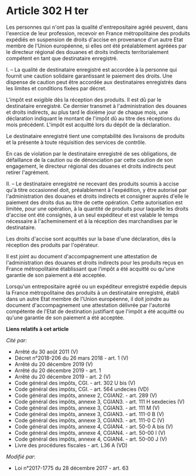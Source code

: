 # Article 302 H ter

Les personnes qui n'ont pas la qualité d'entrepositaire agréé peuvent, dans l'exercice de leur profession, recevoir en France
métropolitaine des produits expédiés en suspension de droits d'accise en provenance d'un autre Etat membre de l'Union
européenne, si elles ont été préalablement agréées par le directeur régional des douanes et droits indirects territorialement
compétent en tant que destinataire enregistré.

I. – La qualité de destinataire enregistré est accordée à la personne qui fournit une caution solidaire garantissant le
paiement des droits. Une dispense de caution peut être accordée aux destinataires enregistrés dans les limites et conditions
fixées par décret.

L'impôt est exigible dès la réception des produits. Il est dû par le destinataire enregistré. Ce dernier transmet à
l'administration des douanes et droits indirects, au plus tard le dixième jour de chaque mois, une déclaration indiquant le
montant de l'impôt dû au titre des réceptions du mois précédent. L'impôt est acquitté lors du dépôt de la déclaration.

Le destinataire enregistré tient une comptabilité des livraisons de produits et la présente à toute réquisition des services
de contrôle.

En cas de violation par le destinataire enregistré de ses obligations, de défaillance de la caution ou de dénonciation par
cette caution de son engagement, le directeur régional des douanes et droits indirects peut retirer l'agrément.

II. – Le destinataire enregistré ne recevant des produits soumis à accise qu'à titre occasionnel doit, préalablement à
l'expédition, y être autorisé par l'administration des douanes et droits indirects et consigner auprès d'elle le paiement des
droits dus au titre de cette opération. Cette autorisation est limitée, pour une opération, à la quantité de produits pour
laquelle les droits d'accise ont été consignés, à un seul expéditeur et est valable le temps nécessaire à l'acheminement et à
la réception des marchandises par le destinataire.

Les droits d'accise sont acquittés sur la base d'une déclaration, dès la réception des produits par l'opérateur.

Il est joint au document d'accompagnement une attestation de l'administration des douanes et droits indirects pour les
produits reçus en France métropolitaine établissant que l'impôt a été acquitté ou qu'une garantie de son paiement a été
acceptée.

Lorsqu'un entrepositaire agréé ou un expéditeur enregistré expédie depuis la France métropolitaine des produits à un
destinataire enregistré, établi dans un autre Etat membre de l'Union européenne, il doit joindre au document d'accompagnement
une attestation délivrée par l'autorité compétente de l'Etat de destination justifiant que l'impôt a été acquitté ou qu'une
garantie de son paiement a été acceptée.

**Liens relatifs à cet article**

_Cité par_:

  - Arrêté du 30 août 2011 (V)
  - Décret n°2018-206 du 26 mars 2018 - art. 1 (V)
  - Arrêté du 20 décembre 2019 (V)
  - Arrêté du 20 décembre 2019 - art. 1
  - Arrêté du 20 décembre 2019 - art. 2 (V)
  - Code général des impôts, CGI. - art. 302 U bis (V)
  - Code général des impôts, CGI. - art. 564 undecies (VD)
  - Code général des impôts, annexe 2, CGIAN2. - art. 289 (V)
  - Code général des impôts, annexe 3, CGIAN3. - art. 111 H sexdecies (V)
  - Code général des impôts, annexe 3, CGIAN3. - art. 111 M (V)
  - Code général des impôts, annexe 3, CGIAN3. - art. 111-0 B (V)
  - Code général des impôts, annexe 3, CGIAN3. - art. 111-0 C (V)
  - Code général des impôts, annexe 4, CGIAN4. - art. 50-0 A bis (V)
  - Code général des impôts, annexe 4, CGIAN4. - art. 50-00 I (V)
  - Code général des impôts, annexe 4, CGIAN4. - art. 50-00 J (V)
  - Livre des procédures fiscales - art. L36 A (VD)

_Modifié par_:

  - Loi n°2017-1775 du 28 décembre 2017 - art. 63
